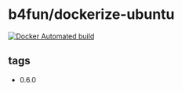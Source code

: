 # b4fun/dockerize-ubuntu

[![Docker Automated build](https://img.shields.io/docker/automated/b4fun/dockerize-ubuntu.svg)](https://hub.docker.com/r/b4fun/dockerize-ubuntu/)

## tags

- 0.6.0
